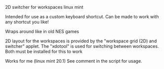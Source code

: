 
2D switcher for workspaces linux mint 

Intended for use as a custom keyboard shortcut.
Can be made to work with any shortcut you like!

Wraps around like in old NES games


2D layout for the workspaces is provided by the "workspace grid (2D) and switcher" applet.
The "xdotool" is used for switching between workspaces.
Both must be installed for this to work

Works for me (linux mint 20.1) See comment in the script for usage.
